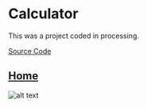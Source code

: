 # Calculator

This was a project coded in processing.  

[Source Code](https://github.com/bcinbis/portfolio2018/blob/master/Java/Calculator/SourceCode.pde)

[Home](https://bcinbis.github.io/portfolio2018/)
---

![alt text](https://bcinbis.github.io/portfolio2018/Images/Calculator.png)

